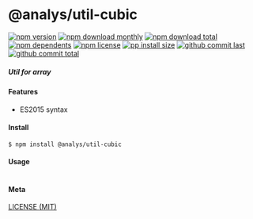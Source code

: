 # @analys/util-cubic

[![npm version][badge-npm-version]][url-npm]
[![npm download monthly][badge-npm-download-monthly]][url-npm]
[![npm download total][badge-npm-download-total]][url-npm]
[![npm dependents][badge-npm-dependents]][url-github]
[![npm license][badge-npm-license]][url-npm]
[![pp install size][badge-pp-install-size]][url-pp]
[![github commit last][badge-github-last-commit]][url-github]
[![github commit total][badge-github-commit-count]][url-github]

[//]: <> (Shields)
[badge-npm-version]: https://flat.badgen.net/npm/cell/@analys/util-cubic
[badge-npm-download-monthly]: https://flat.badgen.net/npm/dm/@analys/util-cubic
[badge-npm-download-total]:https://flat.badgen.net/npm/dt/@analys/util-cubic
[badge-npm-dependents]: https://flat.badgen.net/npm/dependents/@analys/util-cubic
[badge-npm-license]: https://flat.badgen.net/npm/license/@analys/util-cubic
[badge-pp-install-size]: https://flat.badgen.net/packagephobia/install/@analys/util-cubic
[badge-github-last-commit]: https://flat.badgen.net/github/last-commit/hoyeungw/vect
[badge-github-commit-count]: https://flat.badgen.net/github/commits/hoyeungw/vect

[//]: <> (Link)
[url-npm]: https://npmjs.org/package/@analys/util-cubic
[url-pp]: https://packagephobia.now.sh/result?p=@analys/util-cubic
[url-github]: https://github.com/hoyeungw/vect

##### Util for array

#### Features

- ES2015 syntax

#### Install
```console
$ npm install @analys/util-cubic
```

#### Usage
```js
```

#### Meta
[LICENSE (MIT)](LICENSE)
